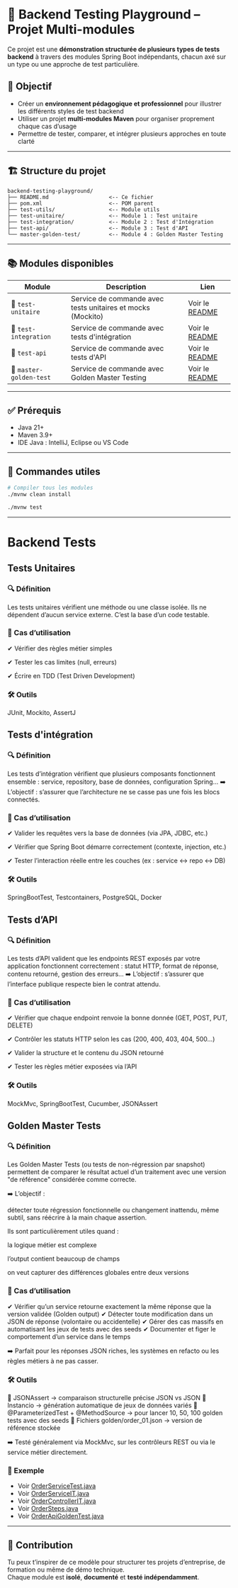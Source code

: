 # 🧪 Backend Testing Playground – Projet Multi-modules

Ce projet est une **démonstration structurée de plusieurs types de tests backend** à travers des modules Spring Boot indépendants, chacun axé sur un type ou une approche de test particulière.

## 🎯 Objectif

- Créer un **environnement pédagogique et professionnel** pour illustrer les différents styles de test backend
- Utiliser un projet **multi-modules Maven** pour organiser proprement chaque cas d’usage
- Permettre de tester, comparer, et intégrer plusieurs approches en toute clarté

---

## 🏗️ Structure du projet

```
backend-testing-playground/
├── README.md                   <-- Ce fichier
├── pom.xml                     <-- POM parent
├── test-utils/                 <-- Module utils
├── test-unitaire/              <-- Module 1 : Test unitaire
├── test-integration/           <-- Module 2 : Test d'Intégration
├── test-api/                   <-- Module 3 : Test d'API
└── master-golden-test/         <-- Module 4 : Golden Master Testing

```

---

## 📚 Modules disponibles

| Module                | Description                                                 | Lien                                           |
|-----------------------|-------------------------------------------------------------|------------------------------------------------|
| 🛒 `test-unitaire`    | Service de commande avec tests unitaires et mocks (Mockito) | Voir le [README](./test-unitaire/README.md)    |
| 🛒 `test-integration` | Service de commande avec tests d'intégration                | Voir le [README](./test-integration/README.md) |
| 🛒 `test-api`         | Service de commande avec tests d'API                        | Voir le [README](./test-api/README.md)         |
| 🛒 `master-golden-test`      | Service de commande avec Golden Master Testing              | Voir le [README](./golden-test/README.md)        |

---

## ✅ Prérequis

- Java 21+
- Maven 3.9+
- IDE Java : IntelliJ, Eclipse ou VS Code

---

## 🔧 Commandes utiles

```bash
# Compiler tous les modules
./mvnw clean install

./mvnw test
```

---
# Backend Tests

## Tests Unitaires

### 🔍 Définition
Les tests unitaires vérifient une méthode ou une classe isolée. Ils ne dépendent d’aucun service externe. C’est la base d’un code testable.

### 🎯 Cas d’utilisation
✔ Vérifier des règles métier simples

✔ Tester les cas limites (null, erreurs)

✔ Écrire en TDD (Test Driven Development)

### 🛠 Outils
JUnit, Mockito, AssertJ

## Tests d'intégration

### 🔍 Définition
Les tests d’intégration vérifient que plusieurs composants fonctionnent ensemble : service, repository, base de données, configuration Spring...
➡️ L’objectif : s’assurer que l’architecture ne se casse pas une fois les blocs connectés.

### 🎯 Cas d’utilisation
✔ Valider les requêtes vers la base de données (via JPA, JDBC, etc.)

✔ Vérifier que Spring Boot démarre correctement (contexte, injection, etc.)

✔ Tester l’interaction réelle entre les couches (ex : service ↔ repo ↔ DB)

### 🛠 Outils
SpringBootTest, Testcontainers, PostgreSQL, Docker

## Tests d’API

### 🔍 Définition
Les tests d’API valident que les endpoints REST exposés par votre application fonctionnent correctement : statut HTTP, format de réponse, contenu retourné, gestion des erreurs…
➡️ L’objectif : s’assurer que l’interface publique respecte bien le contrat attendu.

### 🎯 Cas d’utilisation
✔ Vérifier que chaque endpoint renvoie la bonne donnée (GET, POST, PUT, DELETE)

✔ Contrôler les statuts HTTP selon les cas (200, 400, 403, 404, 500…)

✔ Valider la structure et le contenu du JSON retourné

✔ Tester les règles métier exposées via l’API

### 🛠 Outils
MockMvc, SpringBootTest, Cucumber, JSONAssert

## Golden Master Tests

### 🔍 Définition
Les Golden Master Tests (ou tests de non-régression par snapshot) permettent de comparer le résultat actuel d’un traitement avec une version "de référence" considérée comme correcte.

➡️ L’objectif : 

détecter toute régression fonctionnelle ou changement inattendu, même subtil, sans réécrire à la main chaque assertion.

Ils sont particulièrement utiles quand :

la logique métier est complexe

l’output contient beaucoup de champs

on veut capturer des différences globales entre deux versions

### 🎯 Cas d’utilisation
✔ Vérifier qu’un service retourne exactement la même réponse que la version validée (Golden output)
✔ Détecter toute modification dans un JSON de réponse (volontaire ou accidentelle)
✔ Gérer des cas massifs en automatisant les jeux de tests avec des seeds
✔ Documenter et figer le comportement d’un service dans le temps

➡️ Parfait pour les réponses JSON riches, les systèmes en refacto ou les règles métiers à ne pas casser.

### 🛠 Outils
🔸 JSONAssert → comparaison structurelle précise JSON vs JSON
🔸 Instancio → génération automatique de jeux de données variés
🔸 @ParameterizedTest + @MethodSource → pour lancer 10, 50, 100 golden tests avec des seeds
🔸 Fichiers golden/order_01.json → version de référence stockée

➡️ Testé généralement via MockMvc, sur les contrôleurs REST ou via le service métier directement.


### 🧩 Exemple
- Voir [OrderServiceTest.java](./test-unitaire/src/test/java/fr/backendtest/testunitaire/service/OrderServiceTest.java)
- Voir [OrderServiceIT.java](./test-integration/src/test/java/fr/backendtest/testintegration/service/OrderServiceIT.java)
- Voir [OrderControllerIT.java](./test-api/src/test/java/fr/backendtest/testapi/controller/OrderControllerIT.java)
- Voir [OrderSteps.java](./test-api/src/test/java/fr/backendtest/testapi/cucumber/steps/OrderSteps.java)
- Voir [OrderApiGoldenTest.java](./golden-test/src/test/java/fr/backendtest/goldentest/OrderApiGoldenTest.java)

---

## 🙌 Contribution

Tu peux t’inspirer de ce modèle pour structurer tes projets d’entreprise, de formation ou même de démo technique.  
Chaque module est **isolé**, **documenté** et **testé indépendamment**.


